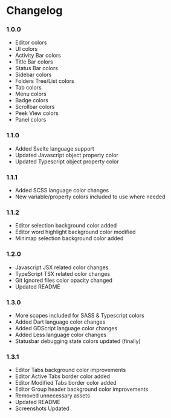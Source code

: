 # Changelog

### 1.0.0

- Editor colors
- UI colors
- Activity Bar colors
- Title Bar colors
- Status Bar colors
- Sidebar colors
- Folders Tree/List colors
- Tab colors
- Menu colors
- Badge colors
- Scrollbar colors
- Peek View colors
- Panel colors

### 1.1.0

- Added Svelte language support
- Updated Javascript object property color
- Updated Typescript object property color

### 1.1.1

- Added SCSS language color changes
- New variable/property colors included to use where needed

### 1.1.2

- Editor selection background color added
- Editor word highlight background color modified
- Minimap selection background color added

### 1.2.0

- Javascript JSX related color changes
- TypeScript TSX related color changes
- Git Ignored files color opacity changed
- Updated README

### 1.3.0

- More scopes included for SASS & Typescript colors
- Added Dart language color changes
- Added GDScript language color changes
- Added Less language color changes
- Statusbar debugging state colors updated (finally)

### 1.3.1

- Editor Tabs background color improvements
- Editor Active Tabs border color added
- Editor Modified Tabs border color added
- Editor Group header background color improvements
- Removed unnecessary assets
- Updated README
- Screenshots Updated
